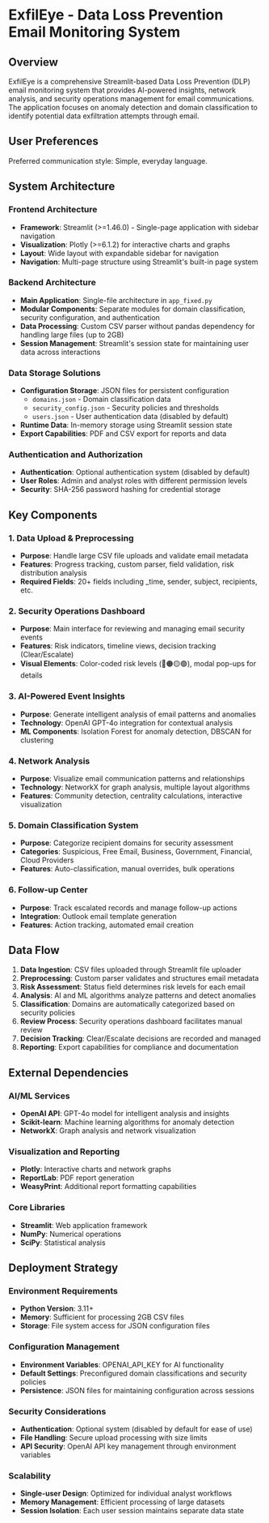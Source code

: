 # ExfilEye - Data Loss Prevention Email Monitoring System

## Overview

ExfilEye is a comprehensive Streamlit-based Data Loss Prevention (DLP) email monitoring system that provides AI-powered insights, network analysis, and security operations management for email communications. The application focuses on anomaly detection and domain classification to identify potential data exfiltration attempts through email.

## User Preferences

Preferred communication style: Simple, everyday language.

## System Architecture

### Frontend Architecture
- **Framework**: Streamlit (>=1.46.0) - Single-page application with sidebar navigation
- **Visualization**: Plotly (>=6.1.2) for interactive charts and graphs
- **Layout**: Wide layout with expandable sidebar for navigation
- **Navigation**: Multi-page structure using Streamlit's built-in page system

### Backend Architecture
- **Main Application**: Single-file architecture in `app_fixed.py`
- **Modular Components**: Separate modules for domain classification, security configuration, and authentication
- **Data Processing**: Custom CSV parser without pandas dependency for handling large files (up to 2GB)
- **Session Management**: Streamlit's session state for maintaining user data across interactions

### Data Storage Solutions
- **Configuration Storage**: JSON files for persistent configuration
  - `domains.json` - Domain classification data
  - `security_config.json` - Security policies and thresholds
  - `users.json` - User authentication data (disabled by default)
- **Runtime Data**: In-memory storage using Streamlit session state
- **Export Capabilities**: PDF and CSV export for reports and data

### Authentication and Authorization
- **Authentication**: Optional authentication system (disabled by default)
- **User Roles**: Admin and analyst roles with different permission levels
- **Security**: SHA-256 password hashing for credential storage

## Key Components

### 1. Data Upload & Preprocessing
- **Purpose**: Handle large CSV file uploads and validate email metadata
- **Features**: Progress tracking, custom parser, field validation, risk distribution analysis
- **Required Fields**: 20+ fields including _time, sender, subject, recipients, etc.

### 2. Security Operations Dashboard
- **Purpose**: Main interface for reviewing and managing email security events
- **Features**: Risk indicators, timeline views, decision tracking (Clear/Escalate)
- **Visual Elements**: Color-coded risk levels (🔴🟠🟡🟢), modal pop-ups for details

### 3. AI-Powered Event Insights
- **Purpose**: Generate intelligent analysis of email patterns and anomalies
- **Technology**: OpenAI GPT-4o integration for contextual analysis
- **ML Components**: Isolation Forest for anomaly detection, DBSCAN for clustering

### 4. Network Analysis
- **Purpose**: Visualize email communication patterns and relationships
- **Technology**: NetworkX for graph analysis, multiple layout algorithms
- **Features**: Community detection, centrality calculations, interactive visualization

### 5. Domain Classification System
- **Purpose**: Categorize recipient domains for security assessment
- **Categories**: Suspicious, Free Email, Business, Government, Financial, Cloud Providers
- **Features**: Auto-classification, manual overrides, bulk operations

### 6. Follow-up Center
- **Purpose**: Track escalated records and manage follow-up actions
- **Integration**: Outlook email template generation
- **Features**: Action tracking, automated email creation

## Data Flow

1. **Data Ingestion**: CSV files uploaded through Streamlit file uploader
2. **Preprocessing**: Custom parser validates and structures email metadata
3. **Risk Assessment**: Status field determines risk levels for each email
4. **Analysis**: AI and ML algorithms analyze patterns and detect anomalies
5. **Classification**: Domains are automatically categorized based on security policies
6. **Review Process**: Security operations dashboard facilitates manual review
7. **Decision Tracking**: Clear/Escalate decisions are recorded and managed
8. **Reporting**: Export capabilities for compliance and documentation

## External Dependencies

### AI/ML Services
- **OpenAI API**: GPT-4o model for intelligent analysis and insights
- **Scikit-learn**: Machine learning algorithms for anomaly detection
- **NetworkX**: Graph analysis and network visualization

### Visualization and Reporting
- **Plotly**: Interactive charts and network graphs
- **ReportLab**: PDF report generation
- **WeasyPrint**: Additional report formatting capabilities

### Core Libraries
- **Streamlit**: Web application framework
- **NumPy**: Numerical operations
- **SciPy**: Statistical analysis

## Deployment Strategy

### Environment Requirements
- **Python Version**: 3.11+
- **Memory**: Sufficient for processing 2GB CSV files
- **Storage**: File system access for JSON configuration files

### Configuration Management
- **Environment Variables**: OPENAI_API_KEY for AI functionality
- **Default Settings**: Preconfigured domain classifications and security policies
- **Persistence**: JSON files for maintaining configuration across sessions

### Security Considerations
- **Authentication**: Optional system (disabled by default for ease of use)
- **File Handling**: Secure upload processing with size limits
- **API Security**: OpenAI API key management through environment variables

### Scalability
- **Single-user Design**: Optimized for individual analyst workflows
- **Memory Management**: Efficient processing of large datasets
- **Session Isolation**: Each user session maintains separate data state